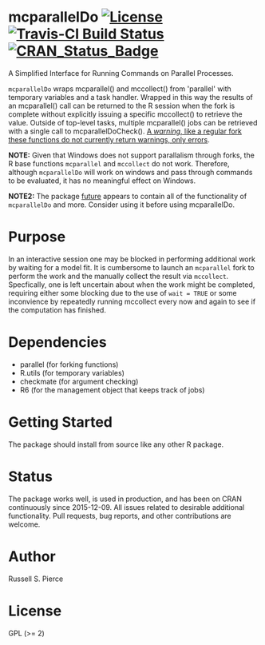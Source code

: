 # mcparallelDo [![License](http://img.shields.io/badge/license-GPL%20%28%3E=%202%29-brightgreen.svg?style=flat)](http://www.gnu.org/licenses/gpl-2.0.html)[![Travis-CI Build Status](https://travis-ci.org/drknexus/mcparallelDo.svg?branch=master)](https://travis-ci.org/drknexus/mcparallelDo)[![CRAN_Status_Badge](http://www.r-pkg.org/badges/version/mcparallelDo)](http://cran.r-project.org/package=mcparallelDo)
A Simplified Interface for Running Commands on Parallel Processes.

`mcparallelDo` wraps mcparallel() and mccollect() from 'parallel' with temporary variables and a task handler.  Wrapped in this way the results of an mcparallel() call can be returned to the R session when the fork is complete without explicitly issuing a specific mccollect() to retrieve the value. Outside of top-level tasks, multiple mcparallel() jobs can be retrieved with a single call to mcparallelDoCheck(). [A *warning*, like a regular fork these functions do not currently return warnings, only errors](https://github.com/drknexus/mcparallelDo/issues/1).

**NOTE:** Given that Windows does not support parallalism through forks, the R base functions `mcparallel` and `mccollect` do not work.  Therefore, although `mcparallelDo` will work on windows and pass through commands to be evaluated, it has no meaningful effect on Windows.

**NOTE2:** The package [future](https://cran.r-project.org/web/packages/future/index.html) appears to contain all of the functionality of `mcparallelDo` and more.  Consider using it before using mcparallelDo.

# Purpose
In an interactive session one may be blocked in performing additional work by waiting for a model fit.  It is cumbersome to launch an `mcparallel` fork to perform the work and the manually collect the result via `mccollect`.  Specfically, one is left uncertain about when the work might be completed, requiring either some blocking due to the use of `wait = TRUE` or some inconvience by repeatedly running mccollect every now and again to see if the computation has finished.

# Dependencies 

* parallel (for forking functions)
* R.utils (for temporary variables)
* checkmate (for argument checking)
* R6 (for the management object that keeps track of jobs)

# Getting Started
The package should install from source like any other R package.

# Status
The package works well, is used in production, and has been on CRAN continuously since 2015-12-09. All issues related to desirable additional functionality. Pull requests, bug reports, and other contributions are welcome.

# Author

Russell S. Pierce  

# License

GPL (>= 2)
